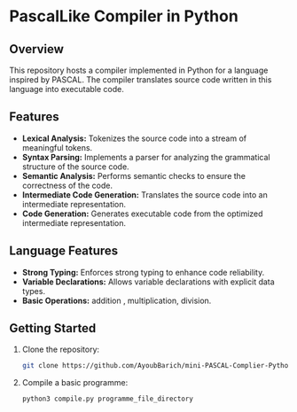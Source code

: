# PascalLike Compiler in Python

## Overview
This repository hosts a compiler implemented in Python for a language inspired by PASCAL. The compiler translates source code written in this language into executable code.

## Features
- **Lexical Analysis:** Tokenizes the source code into a stream of meaningful tokens.
- **Syntax Parsing:** Implements a parser for analyzing the grammatical structure of the source code.
- **Semantic Analysis:** Performs semantic checks to ensure the correctness of the code.
- **Intermediate Code Generation:** Translates the source code into an intermediate representation.
- **Code Generation:** Generates executable code from the optimized intermediate representation.

## Language Features
- **Strong Typing:** Enforces strong typing to enhance code reliability.
- **Variable Declarations:** Allows variable declarations with explicit data types.
- **Basic Operations:** addition , multiplication, division.


## Getting Started
1. Clone the repository:
   ```bash
   git clone https://github.com/AyoubBarich/mini-PASCAL-Complier-Python/
2. Compile a basic programme:
   ```bash
   python3 compile.py programme_file_directory
